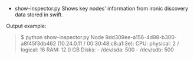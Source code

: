 - show-inspector.py
Shows key nodes' information from ironic discovery data stored in swift.

Output example: 
> $ python show-inspector.py 
> Node 9dd309ee-a156-4d98-b300-a8f45f3db462 (10.24.0.11 / 00:30:48:c8:a1:3e): 
>   CPU: physical: 2 / logical: 16
>   RAM: 12.0 GB
>   Disks:
>     - /dev/sda: 500
>     - /dev/sdb: 500

